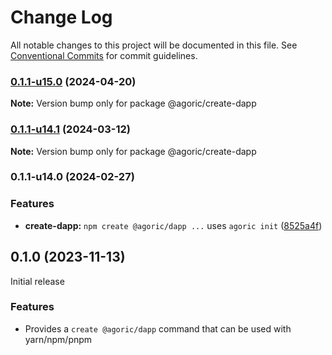 # Change Log

All notable changes to this project will be documented in this file.
See [Conventional Commits](https://conventionalcommits.org) for commit guidelines.

### [0.1.1-u15.0](https://github.com/Agoric/agoric-sdk/compare/@agoric/create-dapp@0.1.1-u14.1...@agoric/create-dapp@0.1.1-u15.0) (2024-04-20)

**Note:** Version bump only for package @agoric/create-dapp





### [0.1.1-u14.1](https://github.com/Agoric/agoric-sdk/compare/@agoric/create-dapp@0.1.1-u14.0...@agoric/create-dapp@0.1.1-u14.1) (2024-03-12)

**Note:** Version bump only for package @agoric/create-dapp





### 0.1.1-u14.0 (2024-02-27)


### Features

* **create-dapp:** `npm create @agoric/dapp ...` uses `agoric init` ([8525a4f](https://github.com/Agoric/agoric-sdk/commit/8525a4f247a6f21752904c69cd5730926e9daba0))



## 0.1.0 (2023-11-13)

Initial release

### Features

- Provides a `create @agoric/dapp` command that can be used with yarn/npm/pnpm
